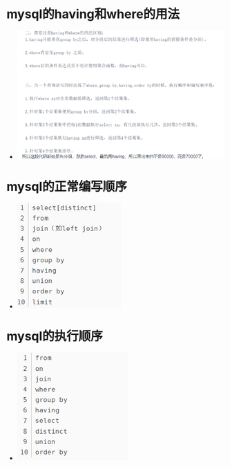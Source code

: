 # mysql的having和where的用法
- ![](2021-12-03-10-00-21.png)


# mysql的正常编写顺序
- ![](2021-12-03-10-01-54.png)

# mysql的执行顺序
- ![](2021-12-03-10-02-16.png)



